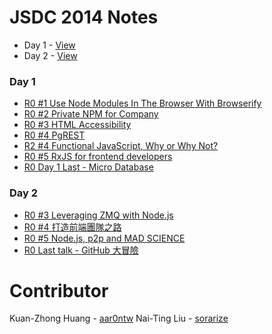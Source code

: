 JSDC 2014 Notes
===============

- Day 1 - [View](https://github.com/aar0nTw/jsdc2014-notes/blob/master/day_1.md)
- Day 2 - [View](https://github.com/aar0nTw/jsdc2014-notes/blob/master/day_2.md)

### Day 1

- [R0 #1 Use Node Modules In The Browser With Browserify](https://github.com/aar0nTw/jsdc2014-notes/blob/master/day_1.md#r0-1-use-node-modules-in-the-browser-with-browserify)
- [R0 #2 Private NPM for Company](https://github.com/aar0nTw/jsdc2014-notes/blob/master/day_1.md#r0-2-private-npm-for-company)
- [R0 #3 HTML Accessibility](https://github.com/aar0nTw/jsdc2014-notes/blob/master/day_1.md#r0-3-html-accessibility)
- [R0 #4 PgREST](https://github.com/aar0nTw/jsdc2014-notes/blob/master/day_1.md#r0-4-pgrest)
- [R2 #4 Functional JavaScript, Why or Why Not?](https://github.com/aar0nTw/jsdc2014-notes/blob/master/day_1.md#r2-4-functional-javascript-why-or-why-not)
- [R0 #5 RxJS for frontend developers](https://github.com/aar0nTw/jsdc2014-notes/blob/master/day_1.md#r0-5-rxjs-for-frontend-developers)
- [R0 Day 1 Last - Micro Database](https://github.com/aar0nTw/jsdc2014-notes/blob/master/day_1.md#r0-day-1-last---micro-database)

### Day 2

- [R0 #3 Leveraging ZMQ with Node.js](https://github.com/aar0nTw/jsdc2014-notes/blob/master/day_2.md#r0-3-leveraging-zmq-with-nodejs)
- [R0 #4 打造前端團隊之路](https://github.com/aar0nTw/jsdc2014-notes/blob/master/day_2.md#r0-4-%E6%89%93%E9%80%A0%E5%89%8D%E7%AB%AF%E5%9C%98%E9%9A%8A%E4%B9%8B%E8%B7%AF)
- [R0 #5 Node.js, p2p and MAD SCIENCE](https://github.com/aar0nTw/jsdc2014-notes/blob/master/day_2.md#r0-5-nodejs-p2p-and-mad-science)
- [R0 Last talk - GitHub 大冒險](https://github.com/aar0nTw/jsdc2014-notes/blob/master/day_2.md#r0-last-talk---github-%E5%A4%A7%E5%86%92%E9%9A%AA)

Contributor
===========
Kuan-Zhong Huang - [aar0ntw](https://github.com/aar0ntw)
Nai-Ting Liu - [sorarize](https://github.com/sorarize)

